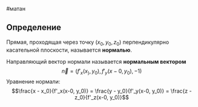 #матан 
## Определение
Прямая, проходящая через точку $(x_0, y_0, z_0)$ перпендикулярно касательной плоскости, называется **нормалью**.

Направляющий вектор нормали называется **нормальным вектором** $$\vec{n} = (f'_x(x_), y_0), f'_y(x-0, y_0), -1)$$
Уравнение нормали: $$\frac{x - x_0}{f'_x(x-0, y_0)} = \frac{y - y_0}{f'_y(x-0, y_0)} = \frac{z - z_0}{f'_z(x-0, y_0)}$$
